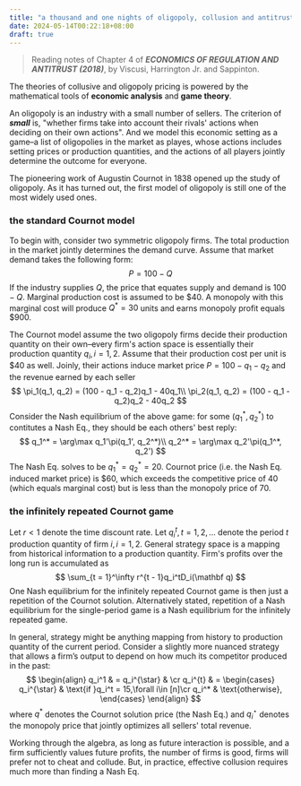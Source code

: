 ```yaml
---
title: "a thousand and one nights of oligopoly, collusion and antitrust | the Cournot model"
date: 2024-05-14T00:22:18+08:00
draft: true
---
```


> Reading notes of Chapter 4 of ***ECONOMICS OF REGULATION AND ANTITRUST (2018)***, by Viscusi, Harrington Jr. and Sappinton.

The theories of collusive and oligopoly pricing is powered by the mathematical tools of  **economic analysis** and **game theory**.

An oligopoly is an industry with a small number of sellers. The criterion of ***small*** is, "whether firms take into account their rivals' actions when deciding on their own actions". And we model this economic setting as a game–a list of oligopolies in the market as playes, whose actions includes setting prices or production quantities, and the actions of all players jointly determine the outcome for everyone.

The pioneering work of Augustin Cournot in 1838 opened up the study of oligopoly. As it has turned out, the first model of oligopoly is still one of the most widely used ones.

### the standard Cournot model

To begin with, consider two symmetric oligopoly firms. The total production in the market jointly determines the demand curve. Assume that market demand takes the following form:
$$
P = 100 - Q
$$
If the industry supplies $Q$, the price that equates supply and demand is $100 - Q$. Marginal production cost is assumed to be \$40. A monopoly with this marginal cost will produce $Q^* = 30$ units and earns monopoly profit equals \$900.

The Cournot model assume the two oligopoly firms decide their production quantity on their own–every firm's action space is essentially their production quantity $q_i, i = 1, 2$. Assume that their production cost per unit is \$40 as well. Joinly, their actions induce market price $P = 100 - q_1 - q_2$ and the revenue earned by each seller
$$
\pi_1(q_1, q_2) = (100 - q_1 - q_2)q_1 - 40q_1\\
\pi_2(q_1, q_2) = (100 - q_1 - q_2)q_2 - 40q_2
$$
Consider the Nash equilibrium of the above game: for some $(q^*_1, q^*_2)$ to contitutes a Nash Eq., they should be each others' best reply:
$$
q_1^* = \arg\max q_1'\pi(q_1', q_2^*)\\
q_2^* = \arg\max q_2'\pi(q_1^*, q_2')
$$
The Nash Eq. solves to be $q_1^* =q^*_2 = 20$. Cournot price (i.e. the Nash Eq. induced market price) is \$60, which exceeds the competitive price of 40 (which equals marginal cost) but is less than the monopoly price of 70.

### the infinitely repeated Cournot game

Let $r<1$ denote the time discount rate. Let $q_i^t, t = 1, 2, \ldots$ denote the period $t$ production quantity of firm $i, i = 1, 2$. General strategy space is a mapping from historical information to a production quantity. Firm's profits over the long run is accumulated as
$$
\sum_{t = 1}^\infty r^{t - 1}q_i^tD_i(\mathbf q)
$$
One Nash equilibrium for the infinitely repeated Cournot game is then just a repetition of the Cournot solution. Alternatively stated, repetition of a Nash equilibrium for the single-period game is a Nash equilibrium for the infinitely repeated game.

In general, strategy might be anything mapping from history to production quantity of the current period. Consider a slightly more nuanced strategy that allows a firm’s output to depend on how much its competitor produced in the past:
$$
\begin{align}
q_i^1 & = q_i^{\star} & \cr
q_i^{t} & = \begin{cases}
q_i^{\star} & \text{if }q_i^t = 15,\forall i\in [n]\cr
q_i^* & \text{otherwise},
\end{cases}
\end{align}
$$
where $q^*$ denotes the Cournot solution price (the Nash Eq.) and $q_i^\star$ denotes the monopoly price that jointly optimizes all sellers' total revenue.

Working through the algebra, as long as future interaction is possible, and a firm sufficiently values future profits, the number of firms is good, firms will prefer not to cheat and collude. But, in practice, effective collusion requires much more than finding a Nash Eq. 


